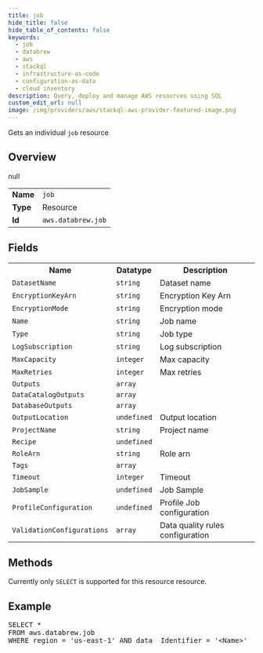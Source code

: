```yaml
---
title: job
hide_title: false
hide_table_of_contents: false
keywords:
  - job
  - databrew
  - aws
  - stackql
  - infrastructure-as-code
  - configuration-as-data
  - cloud inventory
description: Query, deploy and manage AWS resources using SQL
custom_edit_url: null
image: /img/providers/aws/stackql-aws-provider-featured-image.png
---
```

Gets an individual <code>job</code> resource

## Overview
<table><tbody>
<tr><td><b>Name</b></td><td><code>job</code></td></tr>
<tr><td><b>Type</b></td><td>Resource</td></tr>
null
<tr><td><b>Id</b></td><td><code>aws.databrew.job</code></td></tr>
</tbody></table>

## Fields
<table><tbody>
<tr><th>Name</th><th>Datatype</th><th>Description</th></tr>
<tr><td><code>DatasetName</code></td><td><code>string</code></td><td>Dataset name</td></tr>
<tr><td><code>EncryptionKeyArn</code></td><td><code>string</code></td><td>Encryption Key Arn</td></tr>
<tr><td><code>EncryptionMode</code></td><td><code>string</code></td><td>Encryption mode</td></tr>
<tr><td><code>Name</code></td><td><code>string</code></td><td>Job name</td></tr>
<tr><td><code>Type</code></td><td><code>string</code></td><td>Job type</td></tr>
<tr><td><code>LogSubscription</code></td><td><code>string</code></td><td>Log subscription</td></tr>
<tr><td><code>MaxCapacity</code></td><td><code>integer</code></td><td>Max capacity</td></tr>
<tr><td><code>MaxRetries</code></td><td><code>integer</code></td><td>Max retries</td></tr>
<tr><td><code>Outputs</code></td><td><code>array</code></td><td></td></tr>
<tr><td><code>DataCatalogOutputs</code></td><td><code>array</code></td><td></td></tr>
<tr><td><code>DatabaseOutputs</code></td><td><code>array</code></td><td></td></tr>
<tr><td><code>OutputLocation</code></td><td><code>undefined</code></td><td>Output location</td></tr>
<tr><td><code>ProjectName</code></td><td><code>string</code></td><td>Project name</td></tr>
<tr><td><code>Recipe</code></td><td><code>undefined</code></td><td></td></tr>
<tr><td><code>RoleArn</code></td><td><code>string</code></td><td>Role arn</td></tr>
<tr><td><code>Tags</code></td><td><code>array</code></td><td></td></tr>
<tr><td><code>Timeout</code></td><td><code>integer</code></td><td>Timeout</td></tr>
<tr><td><code>JobSample</code></td><td><code>undefined</code></td><td>Job Sample</td></tr>
<tr><td><code>ProfileConfiguration</code></td><td><code>undefined</code></td><td>Profile Job configuration</td></tr>
<tr><td><code>ValidationConfigurations</code></td><td><code>array</code></td><td>Data quality rules configuration</td></tr>

</tbody></table>

## Methods
Currently only <code>SELECT</code> is supported for this resource resource.

## Example
<pre>
SELECT * 
FROM aws.databrew.job
WHERE region = 'us-east-1' AND data__Identifier = '&lt;Name&gt;'
</pre>
